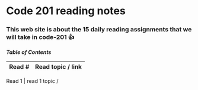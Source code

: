 # Code 201 reading notes
### This web site is about the 15 daily reading assignments that we will take in code-201  :+1:

***Table of Contents***

Read #    |    Read topic / link
------    | ------------------

Read 1    |    read 1 topic / 
